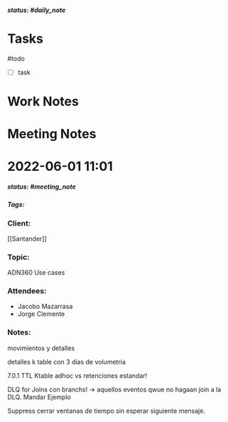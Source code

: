 ##### status: #daily_note 

# Tasks

#todo 
- [ ] task

# Work Notes

# Meeting Notes
# 2022-06-01 11:01
##### status: #meeting_note
##### Tags:

### Client:
[[Santander]]
### Topic:
ADN360 Use cases
### Attendees:
* Jacobo Mazarrasa
* Jorge Clemente
### Notes:

movimientos y detalles

detalles k table con 3 dias de volumetria

7.0.1 TTL Ktable adhoc vs retenciones estandar!

DLQ for Joins con branchs! -> aquellos eventos qwue no hagaan join a la DLQ. Mandar Ejemplo

Suppress cerrar ventanas de tiempo sin esperar siguiente mensaje.



